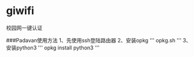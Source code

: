 # giwifi
校园网一键认证

###Padavan使用方法
1、先使用ssh登陆路由器
2、安装opkg
'''
opkg.sh
'''
3、安装python3
'''
opkg install python3
'''
